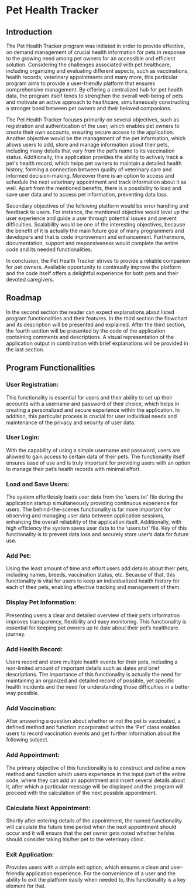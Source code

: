 # Pet Health Tracker

## Introduction

The Pet Health Tracker program was initiated in order to provide effective, on demand management of crucial health information for pets in response to the growing need among pet owners for an accessible and efficient solution. Considering the challenges associated with pet healthcare, including organizing and evaluating different aspects, such as vaccinations, health records, veterinary appointments and many more, this particular program aims to provide a user-friendly platform that ensures comprehensive management. By offering a centralized hub for pet health data, the program itself tends to strengthen the overall well-being of pets and motivate an active approach to healthcare, simultaneously constructing a stronger bond between pet owners and their beloved companions.

The Pet Health Tracker focuses primarily on several objectives, such as registration and authentication of the user, which enables pet owners to create their own accounts, ensuring secure access to the application. Another objective would be the management of the pet information, which allows users to add, store and manage information about their pets, including many details that vary from the pet’s name to its vaccination status. Additionally, this application provides the ability to actively track a pet's health record, which helps pet owners to maintain a detailed health history, forming a connection between quality of veterinary care and informed decision-making. Moreover there is an option to access and schedule the next veterinary appointment and track information about it as well. Apart from the mentioned benefits, there is a possibility to load and save user data and to access pet information, preventing data loss.

Secondary objectives of the following platform would be error handling and feedback to users. For instance, the mentioned objective would level up the user experience and guide a user through potential issues and prevent difficulties. Scalability would be one of the interesting objectives, because the benefit of it is actually the main future goal of many programmers and developers and that is code improvement and enhancement. Furthermore, documentation, support and responsiveness would complete the entire code and its needed functionalities.

In conclusion, the Pet Health Tracker strives to provide a reliable companion for pet owners. Available opportunity to continually improve the platform and the code itself offers a delightful experience for both pets and their devoted caregivers.

## Roadmap

In the second section the reader can expect explanations about listed program functionalities and their features. In the third section the flowchart and its description will be presented and explained. After the third section, the fourth section will be presented by the code of the application containing comments and descriptions. A visual representation of the application output in combination with brief explanations will be provided in the last section.

## Program Functionalities

### User Registration: 
This functionality is essential for users and their ability to set up their accounts with a username and password of their choice, which helps in creating a personalized and secure experience within the application. In addition, this particular process is crucial for user individual needs and maintenance of the privacy and security of user data.

### User Login: 
With the capability of using a simple username and password, users are allowed to gain access to certain data of their pets. The functionality itself ensures ease of use and is truly important for providing users with an option to manage their pet’s health records with minimal effort.

### Load and Save Users: 
The system effortlessly loads user data from the ‘users.txt’ file during the application startup simultaneously providing continuous experience for users. The behind-the-scenes functionality is far more important for observing and managing user data between application sessions, enhancing the overall reliability of the application itself. Additionally, with high efficiency the system saves user data to the ‘users.txt’ file. Key of this functionality is to prevent data loss and securely store user’s data for future use.

### Add Pet: 
Using the least amount of time and effort users add details about their pets, including names, breeds, vaccination status, etc. Because of that, this functionality is vital for users to keep an individualized health history for each of their pets, enabling effective tracking and management of them.

### Display Pet Information: 
Presenting users a clear and detailed overview of their pet’s information improves transparency, flexibility and easy monitoring. This functionality is essential for keeping pet owners up to date about their pet’s healthcare journey.

### Add Health Record: 
Users record and store multiple health events for their pets, including a non-limited amount of important details such as dates and brief descriptions. The importance of this functionality is actually the need for maintaining an organized and detailed record of possible, yet specific health incidents and the need for understanding those difficulties in a better way possible.

### Add Vaccination: 
After answering a question about whether or not the pet is vaccinated, a defined method and function incorporated within the ‘Pet’ class enables users to record vaccination events and get further information about the following subject.

### Add Appointment: 
The primary objective of this functionality is to construct and define a new method and function which users experience in the input part of the entire code, where they can add an appointment and insert several details about it, after which a particular message will be displayed and the program will proceed with the calculation of the next possible appointment.

### Calculate Next Appointment: 
Shortly after entering details of the appointment, the named functionality will calculate the future time period when the next appointment should occur and it will ensure that the pet owner gets noted whether he/she should consider taking his/her pet to the veterinary clinic.

### Exit Application: 
Provides users with a simple exit option, which ensures a clean and user-friendly application experience. For the convenience of a user and the ability to exit the platform easily when needed to, this functionality is a key element for that.
